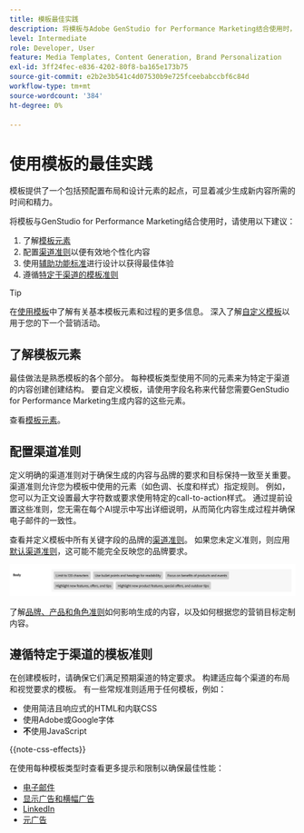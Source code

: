 ```yaml
---
title: 模板最佳实践
description: 将模板与Adobe GenStudio for Performance Marketing结合使用时，请遵循最佳实践。
level: Intermediate
role: Developer, User
feature: Media Templates, Content Generation, Brand Personalization
exl-id: 3ff24fec-e836-4202-80f8-ba165e173b75
source-git-commit: e2b2e3b541c4d07530b9e725fceebabccbf6c84d
workflow-type: tm+mt
source-wordcount: '384'
ht-degree: 0%

---
```


# 使用模板的最佳实践

模板提供了一个包括预配置布局和设计元素的起点，可显着减少生成新内容所需的时间和精力。

将模板与GenStudio for Performance Marketing结合使用时，请使用以下建议：

1. 了解[模板元素](#know-about-template-elements)
1. 配置[渠道准则](#configure-channel-guidelines)以便有效地个性化内容
1. 使用[辅助功能标准](accessibility-for-templates.md)进行设计以获得最佳体验
1. 遵循[特定于渠道的模板准则](#follow-channel-specific-template-guidelines)

>[!TIP]
>
>在[使用模板](use-templates.md)中了解有关基本模板元素和过程的更多信息。 深入了解[自定义模板](customize-template.md)以用于您的下一个营销活动。

## 了解模板元素

最佳做法是熟悉模板的各个部分。 每种模板类型使用不同的元素来为特定于渠道的内容创建创建结构。 要自定义模板，请使用字段名称来代替您需要GenStudio for Performance Marketing生成内容的这些元素。

查看[模板元素](use-templates.md#template-elements)。

## 配置渠道准则

定义明确的渠道准则对于确保生成的内容与品牌的要求和目标保持一致至关重要。 渠道准则允许您为模板中使用的元素（如色调、长度和样式）指定规则。 例如，您可以为正文设置最大字符数或要求使用特定的call-to-action样式。 通过提前设置这些准则，您无需在每个AI提示中写出详细说明，从而简化内容生成过程并确保电子邮件的一致性。

查看并定义模板中所有关键字段的品牌的[渠道准则](/help/user-guide/guidelines/brands.md#channel-guidelines)。 如果您未定义准则，则应用[默认渠道准则](/help/user-guide/guidelines/brands.md#default-channel-guidelines)，这可能不能完全反映您的品牌要求。

![正文规范](/help/assets/channel-email-body.png)

了解[品牌、产品和角色准则](/help/user-guide/guidelines/overview.md)如何影响生成的内容，以及如何根据您的营销目标定制内容。

## 遵循特定于渠道的模板准则

在创建模板时，请确保它们满足预期渠道的特定要求。 构建适应每个渠道的布局和视觉要求的模板。 有一些常规准则适用于任何模板，例如：

- 使用简洁且响应式的HTML和内联CSS
- 使用Adobe或Google字体
- **不**&#x200B;使用JavaScript

{{note-css-effects}}

在使用每种模板类型时查看更多提示和限制以确保最佳性能：

- [电子邮件](/help/user-guide/templates/email-template.md)
- [显示广告和横幅广告](/help/user-guide/templates/display-template.md)
- [LinkedIn](/help/user-guide/templates/linkedin-template.md)
- [元广告](/help/user-guide/templates/meta-template.md)
